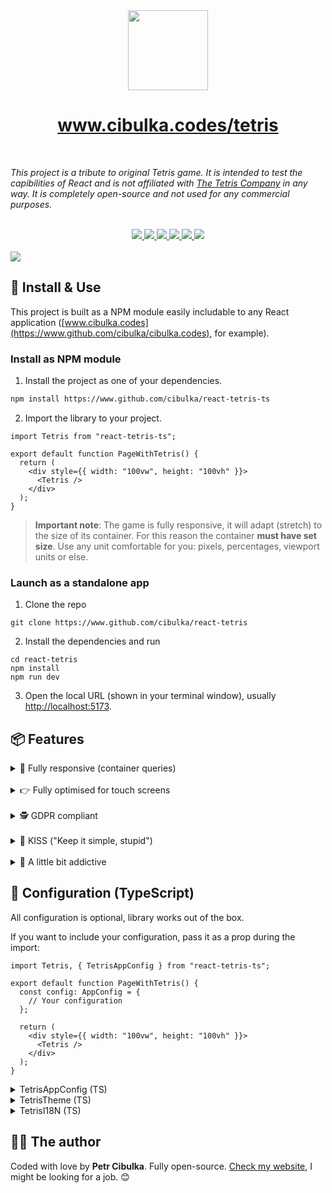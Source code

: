 <div align="center" className="flex flex-col items-center gap-4">
  <img src="https://www.cibulka.codes/onion-dark.png" height="128" width="128" />
  <h1 align="center" className="text-5xl font-bold">
    <a href="https://www.cibulka.codes/tetris">www.cibulka.codes/tetris</a>
  </h1>
</div>

<br />

_This project is a tribute to original Tetris game. It is intended to test the capibilities of React and is not affiliated with [The Tetris Company](https://tetris.com/) in any way. It is completely open-source and not used for any commercial purposes._

<br />

<div align="center" className="flex justify-center items-center gap-4">
  <a aria-label="NPM package" href="https://npmjs.com/react-tetris-ts">
    <img src="https://img.shields.io/badge/NPM_package-black?logo=NPM&labelColor=black" />
  </a>
  <a aria-label="React" href="https://react.dev/">
    <img src="https://img.shields.io/badge/React-black?logo=React&labelColor=black" />
  </a>
  <a aria-label="Vite" href="https://vitejs.dev/">
    <img src="https://img.shields.io/badge/Vite-black?logo=vite&labelColor=black" />
  </a>
  <a aria-label="TypeScript" href="https://www.typescriptlang.org/">
    <img src="https://img.shields.io/badge/TypeScript-black?logo=TypeScript&labelColor=black" />
  </a>
  <a aria-label="Tailwind" href="https://tailwindcss.com/">
    <img src="https://img.shields.io/badge/Tailwind_CSS-black?logo=tailwindcss&labelColor=black" />
  </a>
  <a aria-label="My resumé" href="https://www.cibulka.codes/cv.pdf">
    <img src="https://img.shields.io/badge/Download_my_resumé!-blue" />
  </a>
</div>

<br />

<img src="https://www.cibulka.codes/og_tetris.png" className="mb-12" />

<br />

## 🔧 Install & Use

This project is built as a NPM module easily includable to any React application ([www.cibulka.codes](https://www.github.com/cibulka/cibulka.codes), for example).

### Install as NPM module

1. Install the project as one of your dependencies.

```bash
npm install https://www.github.com/cibulka/react-tetris-ts
```

2. Import the library to your project.

```tsx
import Tetris from "react-tetris-ts";

export default function PageWithTetris() {
  return (
    <div style={{ width: "100vw", height: "100vh" }}>
      <Tetris />
    </div>
  );
}
```

> **Important note**: The game is fully responsive, it will adapt (stretch) to the size of its container. For this reason the container **must have set size**. Use any unit comfortable for you: pixels, percentages, viewport units or else.

### Launch as a standalone app

1. Clone the repo

```
git clone https://www.github.com/cibulka/react-tetris
```

2. Install the dependencies and run

```
cd react-tetris
npm install
npm run dev
```

3. Open the local URL (shown in your terminal window), usually [http://localhost:5173](http://localhost:5173).

## 📦 Features

<details>
    <summary>📏 Fully responsive (container queries)</summary>
    <br />

The game is fully responsive to its container with the help of [container queries](https://developer.mozilla.org/en-US/docs/Web/CSS/CSS_container_queries). This is done so it reacts to the space you allocate for it in your layout, not size of the window.

> This however means that **the container needs to have a set size**. Use any unit comfortable for you: pixels, percentages, viewport units or else.

</details>

<br />

<details>
    <summary>👉 Fully optimised for touch screens</summary>
    <br />

The game is fully optimized for touch screens with [react-swipable](https://www.npmjs.com/package/react-swipeable), the only external dependency of the project outside of React.js.

</details>

<br />

<details>
    <summary>🕵️ GDPR compliant</summary>
    <br />

The game does not persists any information: Neither through cookies, nor through the `localStorage`. For this reason it is fully GDPR compliant and there is no need to have a cookie bar.

</details>

<br />

<details>
    <summary>💋 KISS ("Keep it simple, stupid")</summary>
    <br />

The game aims to be as simple as possible: Both through UI design, UX and technical sollution. It has only 2 production dependencies: [React.js](https://react.dev) and [React-swipable](https://github.com/FormidableLabs/react-swipeable) (to help with touch screen optimization).

</details>

<br />

<details>
    <summary>🍭 A little bit addictive</summary>
    <br />

Hopefully just enough.

</details>

## 🎨 Configuration (TypeScript)

All configuration is optional, library works out of the box.

If you want to include your configuration, pass it as a prop during the import:

```tsx
import Tetris, { TetrisAppConfig } from "react-tetris-ts";

export default function PageWithTetris() {
  const config: AppConfig = {
    // Your configuration
  };

  return (
    <div style={{ width: "100vw", height: "100vh" }}>
      <Tetris />
    </div>
  );
}
```

<details>
    <summary>TetrisAppConfig (TS)</summary>
    <br />

```ts
type Config = {
  // Button in the menu that prompts the user to some action other than playing. It can be given either `href` (string with URL) or `onClick` (function triggered after clicking the button).
  action?: {
    href?: string;
    icon?: JSX.Element;
    onClick?: () => void;
    label: string;
  };
  // If you want to change color palette. Dark and light mode available.
  colors?: {
    main?: Partial<TetrisTheme>;
    dark?: Partial<TetrisTheme>;
    light?: Partial<TetrisTheme>;
  };
  // Text content of the app. Useful if your app is translated to multiple languages.
  i18N?: TetrisI18N;
  // CSS value of padding that should be applied around the board.
  padding = 0;
  // Dark mode preference
  theme?: 'dark' | 'mode';
};
```

</details>

<details>
    <summary>TetrisTheme (TS)</summary>
    <br />

```ts
type TetrisTheme = {
  background: string;
  board: string;
  button: string;
  button_shade: string;
  button_text: string;
  outline: string;
  text: string;
  shape_i: string;
  shape_j: string;
  shape_l: string;
  shape_o: string;
  shape_s: string;
  shape_t: string;
  shape_z: string;
};
```

</details>

<details>
    <summary>TetrisI18N (TS)</summary>
    <br />

```ts
type TetrisI18N = {
  action: string;
  menu: {
    initial: {
      level: string;
      rows: string;
    };
    colors: string;
    resume: string;
    start: string;
  };
  next: string;
  score: {
    level: string;
    levelSmall: string;
    score: string;
    scoreSmall: string;
  };
};
```

</details>

## 🧔‍♂️ The author

Coded with love by **Petr Cibulka**. Fully open-source. [Check my website](https://www.cibulka.codes), I might be looking for a job. 😊
